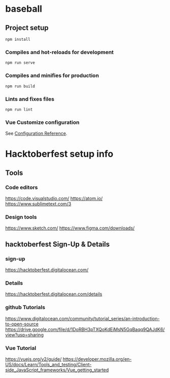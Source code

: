 # baseball

## Project setup
```
npm install
```

### Compiles and hot-reloads for development
```
npm run serve
```

### Compiles and minifies for production
```
npm run build
```

### Lints and fixes files
```
npm run lint
```

### Vue Customize configuration
See [Configuration Reference](https://cli.vuejs.org/config/).

# Hacktoberfest setup info

## Tools
### Code editors

https://code.visualstudio.com/
https://atom.io/
https://www.sublimetext.com/3

### Design tools
https://www.sketch.com/
https://www.figma.com/downloads/

## hacktoberfest Sign-Up & Details
### sign-up
https://hacktoberfest.digitalocean.com/

### Details
https://hacktoberfest.digitalocean.com/details

### github Tutorials
https://www.digitalocean.com/community/tutorial_series/an-introduction-to-open-source
https://drive.google.com/file/d/1DoRBH3pTXQoKdEjMsN5GqBaqq9QAJdK6/view?usp=sharing

### Vue Tutorial
https://vuejs.org/v2/guide/
https://developer.mozilla.org/en-US/docs/Learn/Tools_and_testing/Client-side_JavaScript_frameworks/Vue_getting_started

